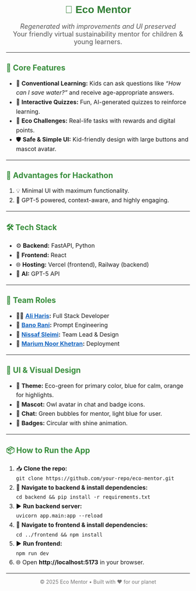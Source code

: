 <h1 align="center" style="color:#2e7d32; font-family:Arial, sans-serif;">
    🌱 Eco Mentor
</h1>
<p align="center" style="font-size:18px; color:#555;">
    <em>Regenerated with improvements and UI preserved</em><br>
    Your friendly virtual sustainability mentor for children & young learners.
</p>

<hr>

<h2 style="color:#388e3c;">🌟 Core Features</h2>
<ul style="font-size:16px; line-height:1.6;">
    <li>💬 <strong>Conventional Learning:</strong> Kids can ask questions like <em>“How can I save water?”</em> and receive age-appropriate answers.</li>
    <li>🧠 <strong>Interactive Quizzes:</strong> Fun, AI-generated quizzes to reinforce learning.</li>
    <li>🎯 <strong>Eco Challenges:</strong> Real-life tasks with rewards and digital points.</li>
    <li>🛡️ <strong>Safe & Simple UI:</strong> Kid-friendly design with large buttons and mascot avatar.</li>
</ul>

<hr>

<h2 style="color:#388e3c;">🚀 Advantages for Hackathon</h2>
<ol style="font-size:16px; line-height:1.6;">
    <li>💡 Minimal UI with maximum functionality.</li>
    <li>🤖 GPT-5 powered, context-aware, and highly engaging.</li>
</ol>

<hr>

<h2 style="color:#388e3c;">🛠 Tech Stack</h2>
<ul style="font-size:16px; line-height:1.6;">
    <li>⚙️ <strong>Backend:</strong> FastAPI, Python</li>
    <li>🎨 <strong>Frontend:</strong> React</li>
    <li>🌐 <strong>Hosting:</strong> Vercel (frontend), Railway (backend)</li>
    <li>🤖 <strong>AI:</strong> GPT-5 API</li>
</ul>

<hr>

<h2 style="color:#388e3c;">👥 Team Roles</h2>
<ul style="font-size:16px; line-height:1.6;">
    <li>👨‍💻 <strong><a href="https://github.com/ali-haris" style="color:#1565c0;">Ali Haris</a>:</strong> Full Stack Developer</li>
    <li>📝 <strong><a href="https://github.com/Bano733-code" style="color:#1565c0;">Bano Rani</a>:</strong> Prompt Engineering</li>
    <li>🦉 <strong><a href="https://github.com/N2024-2025" style="color:#1565c0;">Nissaf Sleimi</a>:</strong> Team Lead & Design</li>
    <li>🚀 <strong><a href="https://github.com/mariumnoorkhetran" style="color:#1565c0;">Marium Noor Khetran</a>:</strong> Deployment</li>
</ul>

<hr>

<h2 style="color:#388e3c;">🎨 UI & Visual Design</h2>
<ul style="font-size:16px; line-height:1.6;">
    <li>🌿 <strong>Theme:</strong> Eco-green for primary color, blue for calm, orange for highlights.</li>
    <li>🦉 <strong>Mascot:</strong> Owl avatar in chat and badge icons.</li>
    <li>💬 <strong>Chat:</strong> Green bubbles for mentor, light blue for user.</li>
    <li>🏅 <strong>Badges:</strong> Circular with shine animation.</li>
</ul>

<hr>

<h2 style="color:#388e3c;">📦 How to Run the App</h2>
<ol style="font-size:16px; line-height:1.6;">
    <li>📥 <strong>Clone the repo:</strong><br>
        <code>git clone https://github.com/your-repo/eco-mentor.git</code>
    </li>
    <li>📂 <strong>Navigate to backend & install dependencies:</strong><br>
        <code>cd backend && pip install -r requirements.txt</code>
    </li>
    <li>▶️ <strong>Run backend server:</strong><br>
        <code>uvicorn app.main:app --reload</code>
    </li>
    <li>📂 <strong>Navigate to frontend & install dependencies:</strong><br>
        <code>cd ../frontend && npm install</code>
    </li>
    <li>▶️ <strong>Run frontend:</strong><br>
        <code>npm run dev</code>
    </li>
    <li>🌐 Open <strong>http://localhost:5173</strong> in your browser.</li>
</ol>

<hr>

<p align="center" style="font-size:14px; color:#777;">
    © 2025 Eco Mentor • Built with ❤️ for our planet
</p>
